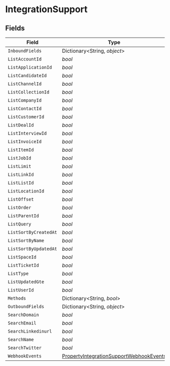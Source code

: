 # IntegrationSupport


## Fields

| Field                                                                                                         | Type                                                                                                          | Required                                                                                                      | Description                                                                                                   |
| ------------------------------------------------------------------------------------------------------------- | ------------------------------------------------------------------------------------------------------------- | ------------------------------------------------------------------------------------------------------------- | ------------------------------------------------------------------------------------------------------------- |
| `InboundFields`                                                                                               | Dictionary<String, *object*>                                                                                  | :heavy_minus_sign:                                                                                            | N/A                                                                                                           |
| `ListAccountId`                                                                                               | *bool*                                                                                                        | :heavy_minus_sign:                                                                                            | N/A                                                                                                           |
| `ListApplicationId`                                                                                           | *bool*                                                                                                        | :heavy_minus_sign:                                                                                            | N/A                                                                                                           |
| `ListCandidateId`                                                                                             | *bool*                                                                                                        | :heavy_minus_sign:                                                                                            | N/A                                                                                                           |
| `ListChannelId`                                                                                               | *bool*                                                                                                        | :heavy_minus_sign:                                                                                            | N/A                                                                                                           |
| `ListCollectionId`                                                                                            | *bool*                                                                                                        | :heavy_minus_sign:                                                                                            | N/A                                                                                                           |
| `ListCompanyId`                                                                                               | *bool*                                                                                                        | :heavy_minus_sign:                                                                                            | N/A                                                                                                           |
| `ListContactId`                                                                                               | *bool*                                                                                                        | :heavy_minus_sign:                                                                                            | N/A                                                                                                           |
| `ListCustomerId`                                                                                              | *bool*                                                                                                        | :heavy_minus_sign:                                                                                            | N/A                                                                                                           |
| `ListDealId`                                                                                                  | *bool*                                                                                                        | :heavy_minus_sign:                                                                                            | N/A                                                                                                           |
| `ListInterviewId`                                                                                             | *bool*                                                                                                        | :heavy_minus_sign:                                                                                            | N/A                                                                                                           |
| `ListInvoiceId`                                                                                               | *bool*                                                                                                        | :heavy_minus_sign:                                                                                            | N/A                                                                                                           |
| `ListItemId`                                                                                                  | *bool*                                                                                                        | :heavy_minus_sign:                                                                                            | N/A                                                                                                           |
| `ListJobId`                                                                                                   | *bool*                                                                                                        | :heavy_minus_sign:                                                                                            | N/A                                                                                                           |
| `ListLimit`                                                                                                   | *bool*                                                                                                        | :heavy_minus_sign:                                                                                            | N/A                                                                                                           |
| `ListLinkId`                                                                                                  | *bool*                                                                                                        | :heavy_minus_sign:                                                                                            | N/A                                                                                                           |
| `ListListId`                                                                                                  | *bool*                                                                                                        | :heavy_minus_sign:                                                                                            | N/A                                                                                                           |
| `ListLocationId`                                                                                              | *bool*                                                                                                        | :heavy_minus_sign:                                                                                            | N/A                                                                                                           |
| `ListOffset`                                                                                                  | *bool*                                                                                                        | :heavy_minus_sign:                                                                                            | N/A                                                                                                           |
| `ListOrder`                                                                                                   | *bool*                                                                                                        | :heavy_minus_sign:                                                                                            | N/A                                                                                                           |
| `ListParentId`                                                                                                | *bool*                                                                                                        | :heavy_minus_sign:                                                                                            | N/A                                                                                                           |
| `ListQuery`                                                                                                   | *bool*                                                                                                        | :heavy_minus_sign:                                                                                            | N/A                                                                                                           |
| `ListSortByCreatedAt`                                                                                         | *bool*                                                                                                        | :heavy_minus_sign:                                                                                            | N/A                                                                                                           |
| `ListSortByName`                                                                                              | *bool*                                                                                                        | :heavy_minus_sign:                                                                                            | N/A                                                                                                           |
| `ListSortByUpdatedAt`                                                                                         | *bool*                                                                                                        | :heavy_minus_sign:                                                                                            | N/A                                                                                                           |
| `ListSpaceId`                                                                                                 | *bool*                                                                                                        | :heavy_minus_sign:                                                                                            | N/A                                                                                                           |
| `ListTicketId`                                                                                                | *bool*                                                                                                        | :heavy_minus_sign:                                                                                            | N/A                                                                                                           |
| `ListType`                                                                                                    | *bool*                                                                                                        | :heavy_minus_sign:                                                                                            | N/A                                                                                                           |
| `ListUpdatedGte`                                                                                              | *bool*                                                                                                        | :heavy_minus_sign:                                                                                            | N/A                                                                                                           |
| `ListUserId`                                                                                                  | *bool*                                                                                                        | :heavy_minus_sign:                                                                                            | N/A                                                                                                           |
| `Methods`                                                                                                     | Dictionary<String, *bool*>                                                                                    | :heavy_minus_sign:                                                                                            | N/A                                                                                                           |
| `OutboundFields`                                                                                              | Dictionary<String, *object*>                                                                                  | :heavy_minus_sign:                                                                                            | N/A                                                                                                           |
| `SearchDomain`                                                                                                | *bool*                                                                                                        | :heavy_minus_sign:                                                                                            | N/A                                                                                                           |
| `SearchEmail`                                                                                                 | *bool*                                                                                                        | :heavy_minus_sign:                                                                                            | N/A                                                                                                           |
| `SearchLinkedinurl`                                                                                           | *bool*                                                                                                        | :heavy_minus_sign:                                                                                            | N/A                                                                                                           |
| `SearchName`                                                                                                  | *bool*                                                                                                        | :heavy_minus_sign:                                                                                            | N/A                                                                                                           |
| `SearchTwitter`                                                                                               | *bool*                                                                                                        | :heavy_minus_sign:                                                                                            | N/A                                                                                                           |
| `WebhookEvents`                                                                                               | [PropertyIntegrationSupportWebhookEvents](../../Models/Components/PropertyIntegrationSupportWebhookEvents.md) | :heavy_minus_sign:                                                                                            | N/A                                                                                                           |